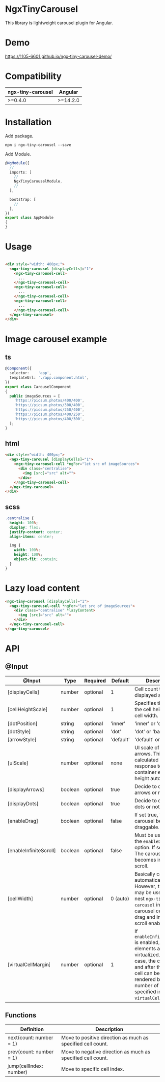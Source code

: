 # NgxTinyCarousel

This library is lightweight carousel plugin for Angular.

# Demo

https://1105-6601.github.io/ngx-tiny-carousel-demo/

# Compatibility

| ngx-tiny-carousel | Angular   |
|-------------------|-----------|
| \>=0.4.0          | \>=14.2.0 |

# Installation

Add package.

```shell
npm i ngx-tiny-carousel --save
```

Add Module.

```typescript
@NgModule({
  //
  imports: [
    //
    NgxTinyCarouselModule,
    //
  ],

  bootstrap: [
    //
  ],
})
export class AppModule
{
}
```

# Usage

```html

<div style="width: 400px;">
  <ngx-tiny-carousel [displayCells]="1">
    <ngx-tiny-carousel-cell>
      ...
    </ngx-tiny-carousel-cell>
    <ngx-tiny-carousel-cell>
      ...
    </ngx-tiny-carousel-cell>
    <ngx-tiny-carousel-cell>
      ...
    </ngx-tiny-carousel-cell>
  </ngx-tiny-carousel>
</div>
```

# Image carousel example

## ts

```typescript
@Component({
  selector:    'app',
  templateUrl: './app.component.html',
})
export class CarouselComponent
{
  public imageSources = [
    'https://picsum.photos/400/400',
    'https://picsum.photos/300/400',
    'https://picsum.photos/250/400',
    'https://picsum.photos/400/250',
    'https://picsum.photos/400/300',
  ];
}
```

## html

```html
<div style="width: 400px;">
  <ngx-tiny-carousel [displayCells]="1">
    <ngx-tiny-carousel-cell *ngFor="let src of imageSources">
      <div class="centralise">
        <img [src]="src" alt="">
      </div>
    </ngx-tiny-carousel-cell>
  </ngx-tiny-carousel>
</div>
```

## scss

```scss
.centralise {
  height: 100%;
  display: flex;
  justify-content: center;
  align-items: center;

  img {
    width: 100%;
    height: 100%;
    object-fit: contain;
  }
}
```

# Lazy load content

```html
<ngx-tiny-carousel [displayCells]="1">
  <ngx-tiny-carousel-cell *ngFor="let src of imageSources">
    <div class="centralise" *lazyContent>
      <img [src]="src" alt="">
    </div>
  </ngx-tiny-carousel-cell>
</ngx-tiny-carousel>
```

# API

## @Input

| @Input                 | Type    | Required | Default   | Description                                                                                                                                                                                                 |
|------------------------|---------|----------|-----------|-------------------------------------------------------------------------------------------------------------------------------------------------------------------------------------------------------------|
| [displayCells]         | number  | optional | 1         | Cell count to be displayed at once.                                                                                                                                                                         |
| [cellHeightScale]      | number  | optional | 1         | Specifies the ratio of the cell height to the cell width.                                                                                                                                                   |
| [dotPosition]          | string  | optional | 'inner'   | 'inner' or 'outer'.                                                                                                                                                                                         |
| [dotStyle]             | string  | optional | 'dot'     | 'dot' or 'bar'.                                                                                                                                                                                             |
| [arrowStyle]           | string  | optional | 'default' | 'default' or 'circle'.                                                                                                                                                                                      |
| [uiScale]              | number  | optional | none      | UI scale of dots and arrows. This will be calculated in response to container element height automatically.                                                                                                 |
| [displayArrows]        | boolean | optional | true      | Decide to display arrows or not.                                                                                                                                                                            |
| [displayDots]          | boolean | optional | true      | Decide to display dots or not.                                                                                                                                                                              |
| [enableDrag]           | boolean | optional | false     | If set true, The carousel becomes draggable.                                                                                                                                                                |
| [enableInfiniteScroll] | boolean | optional | false     | Must be used with the `enableDrag` option. If set true, The carousel becomes infinite scroll.                                                                                                               |
| [cellWidth]            | number  | optional | 0 (auto)  | Basically calculated automatically. However, this option may be useful if you nest `ngx-tiny-carousel` inside a carousel cell that has drag and infinite scroll enabled.                                    |
| [virtualCellMargin]    | number  | optional | 1         | If `enableInfiniteScroll` is enabled, cell elements are virtualized. In this case, the cells before and after the visible cell can be pre-rendered by the number of cells specified in `virtualCellMargin`. |

## Functions

| Definition              | Description                                                 |
|-------------------------|-------------------------------------------------------------|
| next(count: number = 1) | Move to positive direction as much as specified cell count. |
| prev(count: number = 1) | Move to negative direction as much as specified cell count. |
| jump(cellIndex: number) | Move to specific cell index.                                |
